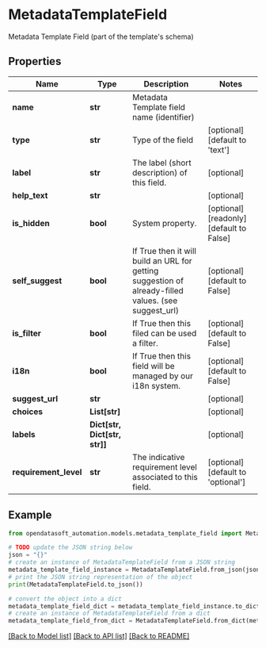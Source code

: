 # MetadataTemplateField

Metadata Template Field (part of the template's schema)

## Properties

Name | Type | Description | Notes
------------ | ------------- | ------------- | -------------
**name** | **str** | Metadata Template field name (identifier) | 
**type** | **str** | Type of the field | [optional] [default to 'text']
**label** | **str** | The label (short description) of this field. | [optional] 
**help_text** | **str** |  | [optional] 
**is_hidden** | **bool** | System property. | [optional] [readonly] [default to False]
**self_suggest** | **bool** | If True then it will build an URL for getting suggestion of already-filled values. (see suggest_url) | [optional] [default to False]
**is_filter** | **bool** | If True then this filed can be used a filter. | [optional] [default to False]
**i18n** | **bool** | If True then this field will be managed by our i18n system. | [optional] [default to False]
**suggest_url** | **str** |  | [optional] 
**choices** | **List[str]** |  | [optional] 
**labels** | **Dict[str, Dict[str, str]]** |  | [optional] 
**requirement_level** | **str** | The indicative requirement level associated to this field. | [optional] [default to 'optional']

## Example

```python
from opendatasoft_automation.models.metadata_template_field import MetadataTemplateField

# TODO update the JSON string below
json = "{}"
# create an instance of MetadataTemplateField from a JSON string
metadata_template_field_instance = MetadataTemplateField.from_json(json)
# print the JSON string representation of the object
print(MetadataTemplateField.to_json())

# convert the object into a dict
metadata_template_field_dict = metadata_template_field_instance.to_dict()
# create an instance of MetadataTemplateField from a dict
metadata_template_field_from_dict = MetadataTemplateField.from_dict(metadata_template_field_dict)
```
[[Back to Model list]](../README.md#documentation-for-models) [[Back to API list]](../README.md#documentation-for-api-endpoints) [[Back to README]](../README.md)


